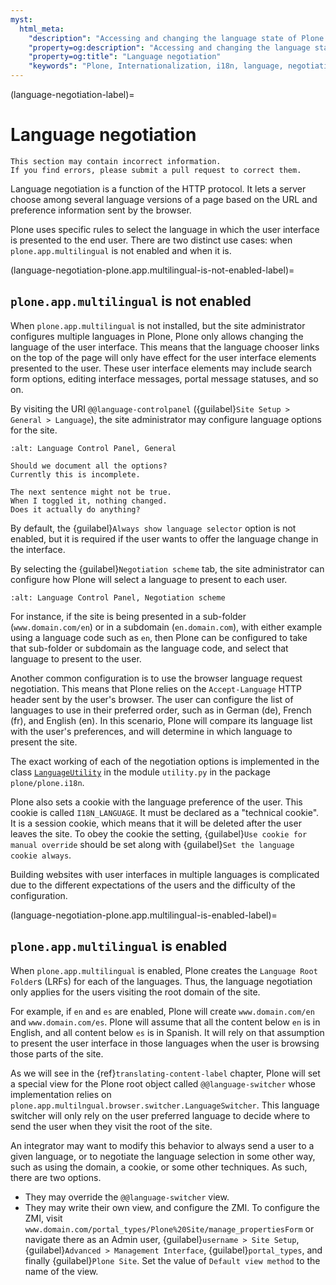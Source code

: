 ```yaml
---
myst:
  html_meta:
    "description": "Accessing and changing the language state of Plone programmatically."
    "property=og:description": "Accessing and changing the language state of Plone programmatically."
    "property=og:title": "Language negotiation"
    "keywords": "Plone, Internationalization, i18n, language, negotiation, translation, localization"
---
```


(language-negotiation-label)=

# Language negotiation

```{todo}
This section may contain incorrect information.
If you find errors, please submit a pull request to correct them.
```

Language negotiation is a function of the HTTP protocol.
It lets a server choose among several language versions of a page based on the URL and preference information sent by the browser.

Plone uses specific rules to select the language in which the user interface is presented to the end user.
There are two distinct use cases: when `plone.app.multilingual` is not enabled and when it is.


(language-negotiation-plone.app.multilingual-is-not-enabled-label)=

## `plone.app.multilingual` is not enabled

When `plone.app.multilingual` is not installed, but the site administrator configures multiple languages in Plone, Plone only allows changing the language of the user interface.
This means that the language chooser links on the top of the page will only have effect for the user interface elements presented to the user.
These user interface elements may include search form options, editing interface messages, portal message statuses, and so on.

By visiting the URI `@@language-controlpanel` ({guilabel}`Site Setup > General > Language`), the site administrator may configure language options for the site.

```{image} /_static/i18n-l10n/language-controlpanel-general.png
:alt: Language Control Panel, General
```

```{todo}
Should we document all the options?
Currently this is incomplete.
```

```{todo}
The next sentence might not be true.
When I toggled it, nothing changed.
Does it actually do anything?
```

By default, the {guilabel}`Always show language selector` option is not enabled, but it is required if the user wants to offer the language change in the interface.

By selecting the {guilabel}`Negotiation scheme` tab, the site administrator can configure how Plone will select a language to present to each user.

```{image} /_static/i18n-l10n/language-controlpanel-negotiation-scheme.png
:alt: Language Control Panel, Negotiation scheme
```

For instance, if the site is being presented in a sub-folder (`www.domain.com/en`) or in a subdomain (`en.domain.com`), with either example using a language code such as `en`, then Plone can be configured to take that sub-folder or subdomain as the language code, and select that language to present to the user.

Another common configuration is to use the browser language request negotiation.
This means that Plone relies on the `Accept-Language` HTTP header sent by the user's browser.
The user can configure the list of languages to use in their preferred order, such as in German (de), French (fr), and English (en).
In this scenario, Plone will compare its language list with the user's preferences, and will determine in which language to present the site.

The exact working of each of the negotiation options is implemented in the class [`LanguageUtility`](https://github.com/plone/plone.i18n/blob/fc05eb4c131574fd8a4353d5346e17866b3a5e2c/plone/i18n/utility.py#L73) in the module `utility.py` in the package `plone/plone.i18n`.

Plone also sets a cookie with the language preference of the user.
This cookie is called `I18N_LANGUAGE`.
It must be declared as a "technical cookie".
It is a session cookie, which means that it will be deleted after the user leaves the site.
To obey the cookie the setting, {guilabel}`Use cookie for manual override` should be set along with {guilabel}`Set the language cookie always`.

Building websites with user interfaces in multiple languages is complicated due to the different expectations of the users and the difficulty of the configuration.


(language-negotiation-plone.app.multilingual-is-enabled-label)=

## `plone.app.multilingual` is enabled

When `plone.app.multilingual` is enabled, Plone creates the `Language Root Folder`s (LRFs) for each of the languages.
Thus, the language negotiation only applies for the users visiting the root domain of the site.

For example, if `en` and `es` are enabled, Plone will create `www.domain.com/en` and `www.domain.com/es`.
Plone will assume that all the content below `en` is in English, and all content below `es` is in Spanish.
It will rely on that assumption to present the user interface in those languages when the user is browsing those parts of the site.

As we will see in the {ref}`translating-content-label` chapter, Plone will set a special view for the Plone root object called `@@language-switcher` whose implementation relies on `plone.app.multilngual.browser.switcher.LanguageSwitcher`.
This language switcher will only rely on the user preferred language to decide where to send the user when they visit the root of the site.

An integrator may want to modify this behavior to always send a user to a given language, or to negotiate the language selection in some other way, such as using the domain, a cookie, or some other techniques.
As such, there are two options.
 
-   They may override the `@@language-switcher` view.
-   They may write their own view, and configure the ZMI.
    To configure the ZMI, visit `www.domain.com/portal_types/Plone%20Site/manage_propertiesForm` or navigate there as an Admin user, {guilabel}`username > Site Setup`, {guilabel}`Advanced > Management Interface`, {guilabel}`portal_types`, and finally {guilabel}`Plone Site`.
    Set the value of `Default view method` to the name of the view.
